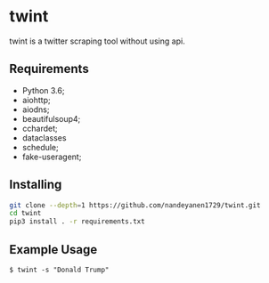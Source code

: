 # twint

twint is a twitter scraping tool without using api.

## Requirements
- Python 3.6;
- aiohttp;
- aiodns;
- beautifulsoup4;
- cchardet;
- dataclasses
- schedule;
- fake-useragent;

## Installing

```bash
git clone --depth=1 https://github.com/nandeyanen1729/twint.git
cd twint
pip3 install . -r requirements.txt
```

## Example Usage

```
$ twint -s "Donald Trump"
```
